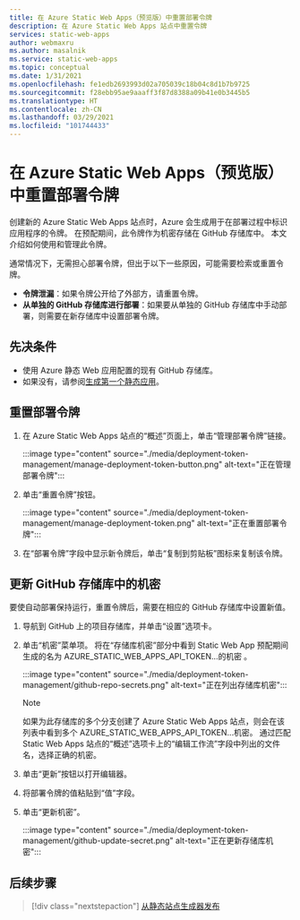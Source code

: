 ```yaml
---
title: 在 Azure Static Web Apps（预览版）中重置部署令牌
description: 在 Azure Static Web Apps 站点中重置令牌
services: static-web-apps
author: webmaxru
ms.author: masalnik
ms.service: static-web-apps
ms.topic: conceptual
ms.date: 1/31/2021
ms.openlocfilehash: fe1edb2693993d02a705039c18b04c8d1b7b9725
ms.sourcegitcommit: f28ebb95ae9aaaff3f87d8388a09b41e0b3445b5
ms.translationtype: HT
ms.contentlocale: zh-CN
ms.lasthandoff: 03/29/2021
ms.locfileid: "101744433"
---
```

# <a name="reset-deployment-tokens-in-azure-static-web-apps-preview"></a>在 Azure Static Web Apps（预览版）中重置部署令牌

创建新的 Azure Static Web Apps 站点时，Azure 会生成用于在部署过程中标识应用程序的令牌。 在预配期间，此令牌作为机密存储在 GitHub 存储库中。 本文介绍如何使用和管理此令牌。

通常情况下，无需担心部署令牌，但出于以下一些原因，可能需要检索或重置令牌。

* **令牌泄漏**：如果令牌公开给了外部方，请重置令牌。
* **从单独的 GitHub 存储库进行部署**：如果要从单独的 GitHub 存储库中手动部署，则需要在新存储库中设置部署令牌。

## <a name="prerequisites"></a>先决条件

- 使用 Azure 静态 Web 应用配置的现有 GitHub 存储库。
- 如果没有，请参阅[生成第一个静态应用](getting-started.md)。

## <a name="reset-a-deployment-token"></a>重置部署令牌

1. 在 Azure Static Web Apps 站点的“概述”页面上，单击“管理部署令牌”链接。

    :::image type="content" source="./media/deployment-token-management/manage-deployment-token-button.png" alt-text="正在管理部署令牌":::

1. 单击“重置令牌”按钮。

    :::image type="content" source="./media/deployment-token-management/manage-deployment-token.png" alt-text="正在重置部署令牌":::

1. 在“部署令牌”字段中显示新令牌后，单击“复制到剪贴板”图标来复制该令牌。


## <a name="update-a-secret-in-the-github-repository"></a>更新 GitHub 存储库中的机密

要使自动部署保持运行，重置令牌后，需要在相应的 GitHub 存储库中设置新值。

1. 导航到 GitHub 上的项目存储库，并单击“设置”选项卡。
1. 单击“机密”菜单项。 将在“存储库机密”部分中看到 Static Web App 预配期间生成的名为 AZURE_STATIC_WEB_APPS_API_TOKEN...的机密 。

    :::image type="content" source="./media/deployment-token-management/github-repo-secrets.png" alt-text="正在列出存储库机密":::

    > [!NOTE]
    > 如果为此存储库的多个分支创建了 Azure Static Web Apps 站点，则会在该列表中看到多个 AZURE_STATIC_WEB_APPS_API_TOKEN...机密。 通过匹配 Static Web Apps 站点的“概述”选项卡上的“编辑工作流”字段中列出的文件名，选择正确的机密。

1. 单击“更新”按钮以打开编辑器。
1. 将部署令牌的值粘贴到“值”字段。
1. 单击“更新机密”。

    :::image type="content" source="./media/deployment-token-management/github-update-secret.png" alt-text="正在更新存储库机密":::

## <a name="next-steps"></a>后续步骤

> [!div class="nextstepaction"]
> [从静态站点生成器发布](publish-gatsby.md)
